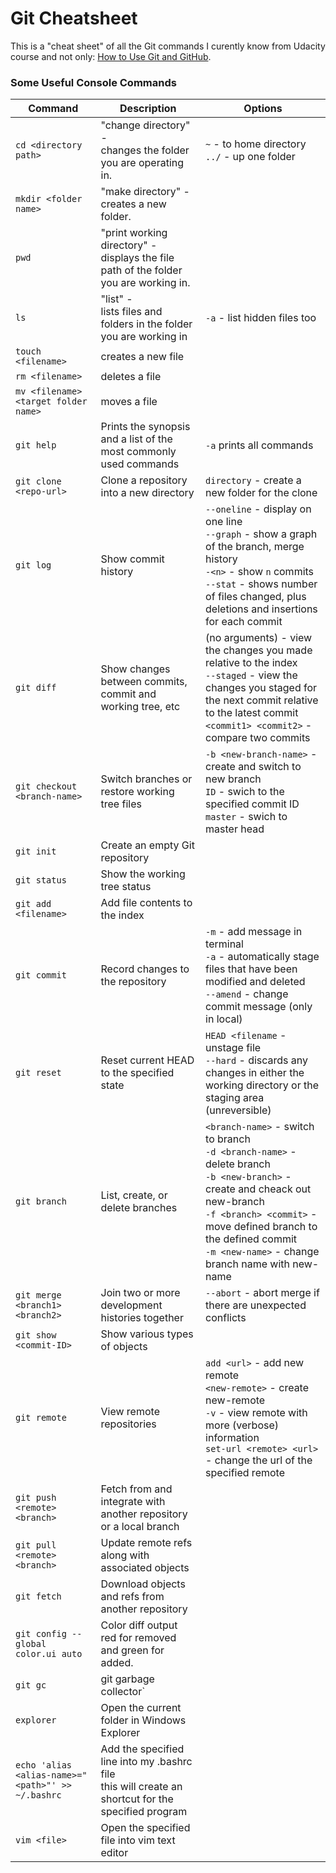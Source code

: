 # Git Cheatsheet

This is a "cheat sheet" of all the Git commands I curently know from Udacity course and not only:
[How to Use Git and GitHub](https://www.udacity.com/course/how-to-use-git-and-github--ud775).

<h3>Some Useful Console Commands</h3>

Command | Description | Options
------------ | ------------- | -------------
`cd <directory path>` | "change directory" -<br>changes the folder you are operating in. | `~` - to home directory<br>`../` - up one folder
`mkdir <folder name>` | "make directory" -<br>creates a new folder. |
`pwd` | "print working directory" -<br>displays the file path of the folder you are working in. |
`ls` | "list" -<br>lists files and folders in the folder you are working in | `-a` - list hidden files too
`touch <filename>` | creates a new file |
`rm <filename>` | deletes a file |
`mv <filename> <target folder name>` | moves a file |
`git help` | Prints the synopsis and a list of the most commonly used commands | `-a` prints all commands
`git clone <repo-url>` | Clone a repository into a new directory | `directory` - create a new folder for the clone<br>
`git log` | Show commit history | `--oneline` - display on one line<br>`--graph` - show a graph of the branch, merge history<br>`-<n>` - show `n` commits<br>`--stat` - shows number of files changed, plus deletions and insertions for each commit
`git diff` | Show changes between commits, commit and working tree, etc | (no arguments) - view the changes you made relative to the index<br>`--staged` - view the changes you staged for the next commit relative to the latest commit<br>`<commit1> <commit2>` - compare two commits
`git checkout <branch-name>` | Switch branches or restore working tree files | `-b <new-branch-name>` - create and switch to new branch <br> `ID` - swich to the specified commit ID <br> `master` - swich to master head
`git init` | Create an empty Git repository |
`git status` | Show the working tree status |
`git add <filename>` | Add file contents to the index |
`git commit` | Record changes to the repository | `-m` - add message in terminal<br>`-a` - automatically stage files that have been modified and deleted <br> `--amend` - change commit message (only in local)
`git reset` | Reset current HEAD to the specified state | `HEAD <filename` - unstage file <br> `--hard` - discards any changes in either the working directory or the staging area (unreversible)
`git branch` | List, create, or delete branches | `<branch-name>` - switch to branch<br>`-d <branch-name>` - delete branch <br> `-b <new-branch>` - create and cheack out new-branch <br> `-f <branch> <commit>` - move defined branch to the defined commit <br> `-m <new-name>` - change branch name with new-name
`git merge <branch1> <branch2>` | Join two or more development histories together | `--abort` - abort merge if there are unexpected conflicts
`git show <commit-ID>` | Show various types of objects |
`git remote` | View remote repositories | `add <url>` - add new remote <br> `<new-remote>` - create new-remote <br> `-v` - view remote with more (verbose) information <br> `set-url <remote> <url>` - change the url of the specified remote
`git push <remote> <branch>` | Fetch from and integrate with another repository or a local branch |
`git pull <remote> <branch>` | Update remote refs along with associated objects |
`git fetch` | Download objects and refs from another repository |
`git config --global color.ui auto` | Color diff output <br> red for removed and green for added. |
`git gc` | git garbage collector`
`explorer` | Open the current folder in Windows Explorer |
`echo 'alias <alias-name>="<path>"' >> ~/.bashrc` | Add the specified line into my .bashrc file <br> this will create an shortcut for the specified program |
`vim <file>` | Open the specified file into vim text editor |
